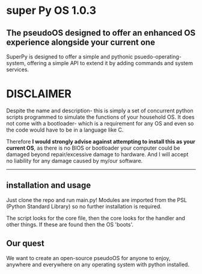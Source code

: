 # super Py OS 1.0.3
## The pseudoOS designed to offer an enhanced OS experience alongside your current one

SuperPy is designed to offer a simple and pythonic psuedo-operating-system, offering a simple API to extend it by adding
commands and system services.

# DISCLAIMER

Despite the name and description- this is simply a set of concurrent python scripts programmed to simulate the functions of your household OS. It does not come with a bootloader- which is a requirement for any OS and even so the code would have to be in a language like C.

Therefore **I would strongly advise against attempting to install this as your current OS**, as there is no BIOS or bootloader your computer could be damaged beyond repair/excessive damage to hardware. And I will accept no liability for any damage caused by my/our software.

-----

## installation and usage

Just clone the repo and run main.py! Modules are imported from the PSL (Python Standard Library) so no further installation is required.

The script looks for the core file, then the core looks for the handler and other things. If these are found then the OS 'boots'.

## Our quest

We want to create an open-source pseudoOS for anyone to enjoy, anywhere and everywhere on any operating system with python installed.
